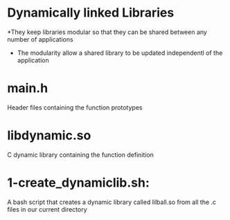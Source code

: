 # Dynamically linked Libraries
*They keep libraries modular so that they can be shared between any number of applications
* The modularity allow a shared library to be updated independentl of the application

# main.h
Header files containing the function prototypes

# libdynamic.so
C dynamic library containing the function definition

# 1-create_dynamiclib.sh: 
A bash script that creates a dynamic library called lilball.so from all the .c files in our current directory

#
